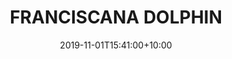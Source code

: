 ---
date: 2019-11-01T15:41:00+10:00
description: A hand coloured rendition of a Franciscana Dolphin by @among_the_sparrows
draft: false
icon: 2019-11-01-franciscana-dolphin.webp
language: en
title: FRANCISCANA DOLPHIN
link: https://www.instagram.com/p/B4T5bpFpCMa/
alt: A photo of a Franciscana dolphin skeleton that has been dyed onto linen using the katazome technique.

---
